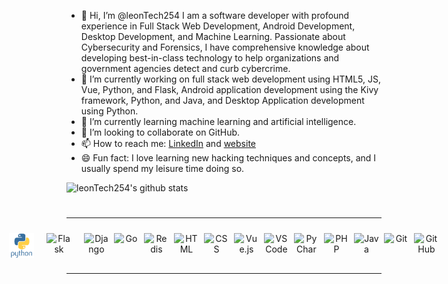 - 👋 Hi, I’m @leonTech254
I am a software developer with profound experience in Full Stack Web Development, Android Development, Desktop Development, and Machine Learning. Passionate about Cybersecurity and Forensics, I have comprehensive knowledge about developing best-in-class technology to help organizations and government agencies detect and curb cybercrime.
- 👀 I’m currently working on full stack web development using HTML5, JS, Vue, Python, and Flask, Android application development using the Kivy framework, Python, and Java, and Desktop Application development using Python.
- 🌱 I’m currently learning machine learning and artificial intelligence.
- 💞️ I’m looking to collaborate on GitHub.
- 📫 How to reach me: [LinkedIn](https://www.linkedin.com/in/martin-muruthi-0b7945234/) and [website](https://leonteqsecurity.com/)
- 😄 Fun fact: I love learning new hacking techniques and concepts, and I usually spend my leisure time doing so.

 <!--![leonTech254's github stats](https://github-readme-stats.vercel.app/api?username=leonTech254&theme=midnight-purple&show_icons=true)-->
![leonTech254's github stats](https://github-readme-stats.vercel.app/api?username=anuraghazra&theme=dark&show_icons=true) 
 
 <!--<img src="https://github-readme-stats.vercel.app/api?username=leonTech254&show_icons=true&title_color=ffffff&icon_color=34abeb&text_color=daf7dc&bg_color=151515" />-->

<!--[![Top Langs](https://github-readme-stats.vercel.app/api/top-langs/?username=leonTech254&theme=midnight-purple&show_icons=true)](https://github.com/leonTech254/github-readme-stats) -->
<!--
leonTech254/leonTech254 is a ✨ special ✨ repository because its `README.md` (this file) appears on your GitHub profile.
You can click the Preview link to take a look at your changes.
--->
# 

<div align="center">
  <hr>

<!--   me   -->
<div class='skills' style='width:90%;
    display: flex;
    justify-content: center;
    align-items: center;;
    gap:.5rem;
    padding:10px;'>
 <img src="https://github.com/devicons/devicon/blob/master/icons/python/python-original-wordmark.svg" title="Python" alt="Python" width="40" height="40"/>&nbsp;
  <img src="https://cdn.jsdelivr.net/gh/devicons/devicon/icons/flask/flask-original-wordmark.svg" title="Flask" alt="Flask" width="40" height="40"/>&nbsp;
<img src="https://cdn.jsdelivr.net/gh/devicons/devicon/icons/django/django-plain.svg" title="Django" alt="Django" width="40" height="40" />
<img src="https://cdn.jsdelivr.net/gh/devicons/devicon/icons/go/go-original-wordmark.svg" title="Go" alt="Go" width="40" height="40" />
<img src="https://cdn.jsdelivr.net/gh/devicons/devicon/icons/redis/redis-original-wordmark.svg" title="Redis" alt="Redis" width="40" height="40"/>  
<img src="https://cdn.jsdelivr.net/gh/devicons/devicon/icons/html5/html5-original-wordmark.svg" title="HTML" alt="HTML" width="40" height="40"/>
<img src="https://cdn.jsdelivr.net/gh/devicons/devicon/icons/css3/css3-original-wordmark.svg" title="CSS" alt="CSS" width="40" height="40" />
<img src="https://cdn.jsdelivr.net/gh/devicons/devicon/icons/vuejs/vuejs-original-wordmark.svg" title="Vue.js" alt="Vue.js" width="40" height="40" />
<img src="https://cdn.jsdelivr.net/gh/devicons/devicon/icons/vscode/vscode-original-wordmark.svg" title="VSCode" alt="VSCode" width="40" height="40" />
<img src="https://cdn.jsdelivr.net/gh/devicons/devicon/icons/pycharm/pycharm-original-wordmark.svg" title="PyCharm" alt="PyCharm" width="40" height="40" />
  
  <img src="https://cdn.jsdelivr.net/gh/devicons/devicon/icons/php/php-original.svg" title="PHP" alt="PHP" width="40" height="40" />
   <img src="https://cdn.jsdelivr.net/gh/devicons/devicon/icons/java/java-original-wordmark.svg" title="Java" alt="Java" width="40" height="40" />
<img src="https://cdn.jsdelivr.net/gh/devicons/devicon/icons/git/git-original.svg" title="Git" alt="Git" width="40" height="40" />
<img src="https://cdn.jsdelivr.net/gh/devicons/devicon/icons/github/github-original-wordmark.svg" title="GitHub" alt="GitHub" width="40" height="40"/>

</div>
<!--
<script src="https://platform.linkedin.com/badges/js/profile.js" async defer type="text/javascript"></script>
<div class="badge-base LI-profile-badge" data-locale="en_US" data-size="medium" data-theme="dark" data-type="VERTICAL" data-vanity="martin-muruthi-0b7945234" data-version="v1"><a class="badge-base__link LI-simple-link" href="https://ke.linkedin.com/in/martin-muruthi-0b7945234?trk=profile-badge">Martin Muruthi</a></div>-->
              
  


  
  
  <hr>
 </div>
